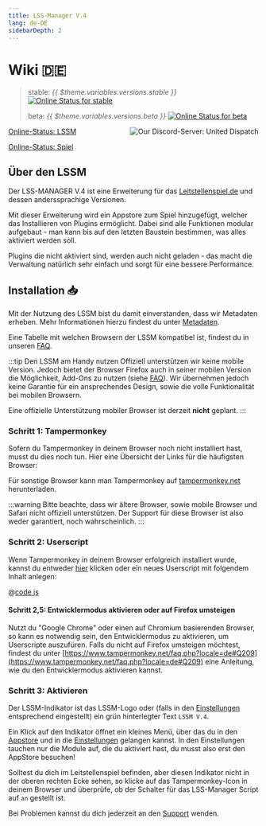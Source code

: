 ```yaml
---
title: LSS-Manager V.4
lang: de-DE
sidebarDepth: 2
---
```


# Wiki 🇩🇪 <Badge :text="'v' + $theme.variables.versions.short"/>

> stable: *{{ $theme.variables.versions.stable }}* [![Online Status for stable](https://status.lss-manager.de/api/badge/71/status?style=flat&upLabel=online&downLabel=offline)][lssm.status]
> 
> beta: *{{ $theme.variables.versions.beta }}* [![Online Status for beta](https://status.lss-manager.de/api/badge/72/status?style=flat&upLabel=online&downLabel=offline)][lssm.status]

<discord style="float: right;"><img src="https://discord.com/api/guilds/254167535446917120/embed.png?style=banner1" alt="Our Discord-Server: United Dispatch" data-prevent-zooming></discord>

[Online-Status: LSSM][lssm.status]

[Online-Status: Spiel](https://status.lss-manager.de/status/missionchief)

<!-- Do NOT edit anything above this line! Any edits will be removed as content is auto generated! -->

## Über den LSSM

Der LSS-MANAGER V.4 ist eine Erweiterung für das [Leitstellenspiel.de][games.self] und dessen anderssprachige Versionen.

Mit dieser Erweiterung wird ein Appstore zum Spiel hinzugefügt, welcher das Installieren von Plugins ermöglicht. Dabei sind alle Funktionen modular aufgebaut - man kann bis auf den letzten Baustein bestimmen, was alles aktiviert werden soll.

Plugins die nicht aktiviert sind, werden auch nicht geladen - das macht die Verwaltung natürlich sehr einfach und sorgt für eine bessere Performance.


## Installation :inbox_tray:
Mit der Nutzung des LSSM bist du damit einverstanden, dass wir Metadaten erheben. Mehr Informationen hierzu findest du unter [Metadaten][docs.metadata].

Eine Tabelle mit welchen Browsern der LSSM kompatibel ist, findest du in unseren [FAQ](faq.md#in-welchen-browsern-funktioniert-der-lss-manager).

:::tip Den LSSM am Handy nutzen
Offiziell unterstützen wir keine mobile Version. Jedoch bietet der Browser Firefox auch in seiner mobilen Version die Möglichkeit, Add-Ons zu nutzen (siehe [FAQ](faq.md#den-lssm-am-handy-nutzen)). Wir übernehmen jedoch keine Garantie für ein ansprechendes Design, sowie die volle Funktionalität bei mobilen Browsern.

Eine offizielle Unterstützung mobiler Browser ist derzeit **nicht** geplant.
:::

### Schritt 1: Tampermonkey
Sofern du Tampermonkey in deinem Browser noch nicht installiert hast, musst du dies noch tun. Hier eine Übersicht der Links für die häufigsten Browser:

<tampermonkey-download-table/>

Für sonstige Browser kann man Tampermonkey auf [tampermonkey.net][tampermonkey] herunterladen.

:::warning
Bitte beachte, dass wir ältere Browser, sowie mobile Browser und Safari nicht offiziell unterstützen. Der Support für diese Browser ist also weder garantiert, noch wahrscheinlich.
:::

### Schritt 2: Userscript
Wenn Tampermonkey in deinem Browser erfolgreich installiert wurde, kannst du entweder [hier][lssm.userscript] klicken oder ein neues Userscript mit folgendem Inhalt anlegen:

@[code js](@userscript)

#### Schritt 2,5: Entwicklermodus aktivieren oder auf Firefox umsteigen
Nutzt du "Google Chrome" oder einen auf Chromium basierenden Browser, so kann es notwendig sein, den Entwicklermodus zu aktivieren, um Userscripte auszufüren. Falls du nicht auf Firefox umsteigen möchtest, findest du unter [https://www.tampermonkey.net/faq.php?locale=de#Q209](https://www.tampermonkey.net/faq.php?locale=de#Q209) eine Anleitung, wie du den Entwicklermodus aktivieren kannst.

### Schritt 3: Aktivieren
Der LSSM-Indikator ist das LSSM-Logo oder (falls in den [Einstellungen](settings.md#label-statt-icon-im-menu) entsprechend eingestellt) ein grün hinterlegter Text `LSSM V.4`.

Ein Klick auf den Indikator öffnet ein kleines Menü, über das du in den [Appstore][docs.appstore] und in die [Einstellungen][docs.settings] gelangen kannst. In den Einstellungen tauchen nur die Module auf, die du aktiviert hast, du musst also erst den AppStore besuchen!

Solltest du dich im Leitstellenspiel befinden, aber diesen Indikator nicht in der oberen rechten Ecke sehen, so klicke auf das Tampermonkey-Icon in deinem Browser und überprüfe, ob der Schalter für das LSS-Manager Script auf `an` gestellt ist.

Bei Problemen kannst du dich jederzeit an den [Support][docs.support] wenden.

<!-- ==START_FOOTER== Do NOT edit anything below this line! Any edits will be removed as content is auto generated! -->
[lssm.status]: https://status.lss-manager.de/
[lssm.discord]: https://discord.gg/RcTNjpB
[lssm.userscript]: https://v4.lssm.ledbrain.de/lssm-v4.user.js
[lssm.donations]: https://donate.lss-manager.de/
[docs]: https://docs.lss-manager.de/
[docs.home]: /de_DE/
[docs.apps]: /de_DE/apps.md
[docs.appstore]: /de_DE/appstore.md
[docs.bugs]: /de_DE/bugs.md
[docs.error_report]: /de_DE/error_report.md
[docs.faq]: /de_DE/faq.md
[docs.metadata]: /de_DE/metadata.md
[docs.other]: /de_DE/other.md
[docs.settings]: /de_DE/settings.md
[docs.suggestions]: /de_DE/suggestions.md
[docs.support]: /de_DE/support.md
[games.self]: https://leitstellenspiel.de
[tampermonkey]: https://tampermonkey.net/
[github]: https://github.com/LSS-Manager/LSSM-V.4
[github.issues]: https://github.com/LSS-Manager/LSSM-V.4/issues
[github.issues.open]: https://github.com/LSS-Manager/LSSM-V.4/issues?q=is%3Aissue+is%3Aopen+label%3Abug